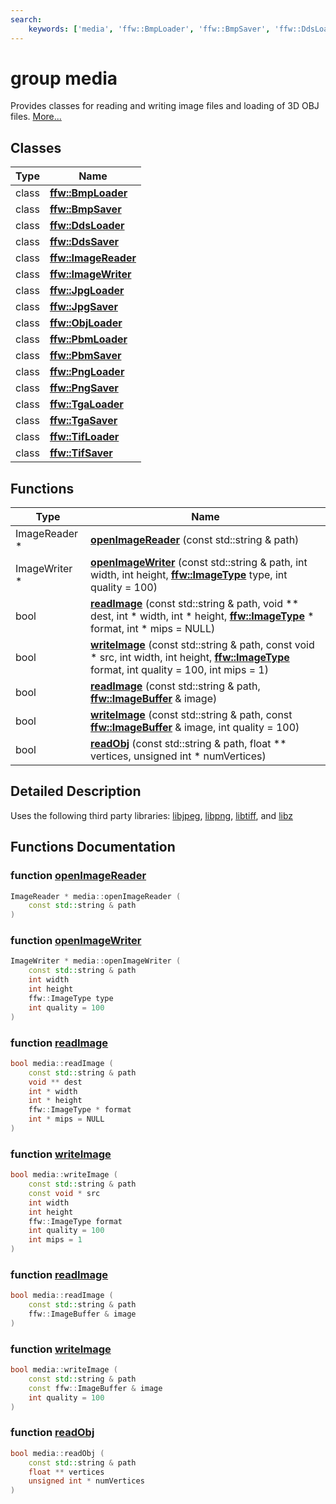 ```yaml
---
search:
    keywords: ['media', 'ffw::BmpLoader', 'ffw::BmpSaver', 'ffw::DdsLoader', 'ffw::DdsSaver', 'ffw::ImageReader', 'ffw::ImageWriter', 'ffw::JpgLoader', 'ffw::JpgSaver', 'ffw::ObjLoader', 'ffw::PbmLoader', 'ffw::PbmSaver', 'ffw::PngLoader', 'ffw::PngSaver', 'ffw::TgaLoader', 'ffw::TgaSaver', 'ffw::TifLoader', 'ffw::TifSaver', 'openImageReader', 'openImageWriter', 'readImage', 'writeImage', 'readImage', 'writeImage', 'readObj']
---
```


# group media

Provides classes for reading and writing image files and loading of 3D OBJ files. [More...](#detailed-description)
## Classes

|Type|Name|
|-----|-----|
|class|[**ffw::BmpLoader**](classffw_1_1_bmp_loader.md)|
|class|[**ffw::BmpSaver**](classffw_1_1_bmp_saver.md)|
|class|[**ffw::DdsLoader**](classffw_1_1_dds_loader.md)|
|class|[**ffw::DdsSaver**](classffw_1_1_dds_saver.md)|
|class|[**ffw::ImageReader**](classffw_1_1_image_reader.md)|
|class|[**ffw::ImageWriter**](classffw_1_1_image_writer.md)|
|class|[**ffw::JpgLoader**](classffw_1_1_jpg_loader.md)|
|class|[**ffw::JpgSaver**](classffw_1_1_jpg_saver.md)|
|class|[**ffw::ObjLoader**](classffw_1_1_obj_loader.md)|
|class|[**ffw::PbmLoader**](classffw_1_1_pbm_loader.md)|
|class|[**ffw::PbmSaver**](classffw_1_1_pbm_saver.md)|
|class|[**ffw::PngLoader**](classffw_1_1_png_loader.md)|
|class|[**ffw::PngSaver**](classffw_1_1_png_saver.md)|
|class|[**ffw::TgaLoader**](classffw_1_1_tga_loader.md)|
|class|[**ffw::TgaSaver**](classffw_1_1_tga_saver.md)|
|class|[**ffw::TifLoader**](classffw_1_1_tif_loader.md)|
|class|[**ffw::TifSaver**](classffw_1_1_tif_saver.md)|


## Functions

|Type|Name|
|-----|-----|
|ImageReader \*|[**openImageReader**](group__media_.md#ga87e5ca033117b5fbfb132649d75185f5) (const std::string & path) |
|ImageWriter \*|[**openImageWriter**](group__media_.md#ga48161b9edfec370464b0f34e44f5cfe1) (const std::string & path, int width, int height, **[ffw::ImageType](namespaceffw.md#1a92226423d9aa0edfe0ca1dde2141e028)** type, int quality = 100) |
|bool|[**readImage**](group__media_.md#ga25c072f18cc450f158787ef898a40b0c) (const std::string & path, void \*\* dest, int \* width, int \* height, **[ffw::ImageType](namespaceffw.md#1a92226423d9aa0edfe0ca1dde2141e028)** \* format, int \* mips = NULL) |
|bool|[**writeImage**](group__media_.md#gad6dc94a496288bc08a7a16b20e509ac0) (const std::string & path, const void \* src, int width, int height, **[ffw::ImageType](namespaceffw.md#1a92226423d9aa0edfe0ca1dde2141e028)** format, int quality = 100, int mips = 1) |
|bool|[**readImage**](group__media_.md#gac28da3874e34bde73f3d8b116c34dda0) (const std::string & path, **[ffw::ImageBuffer](classffw_1_1_image_buffer.md)** & image) |
|bool|[**writeImage**](group__media_.md#ga23e75b6f8951cfb8067a2682229aacb6) (const std::string & path, const **[ffw::ImageBuffer](classffw_1_1_image_buffer.md)** & image, int quality = 100) |
|bool|[**readObj**](group__media_.md#ga6c79e9458a338f0003e5313f667641b3) (const std::string & path, float \*\* vertices, unsigned int \* numVertices) |


## Detailed Description

Uses the following third party libraries: [libjpeg](http://www.ijg.org/), [libpng](http://www.libpng.org/pub/png/libpng.html), [libtiff](http://www.libtiff.org/), and [libz](http://www.zlib.net/) 
## Functions Documentation

### function <a id="ga87e5ca033117b5fbfb132649d75185f5" href="#ga87e5ca033117b5fbfb132649d75185f5">openImageReader</a>

```cpp
ImageReader * media::openImageReader (
    const std::string & path
)
```



### function <a id="ga48161b9edfec370464b0f34e44f5cfe1" href="#ga48161b9edfec370464b0f34e44f5cfe1">openImageWriter</a>

```cpp
ImageWriter * media::openImageWriter (
    const std::string & path
    int width
    int height
    ffw::ImageType type
    int quality = 100
)
```



### function <a id="ga25c072f18cc450f158787ef898a40b0c" href="#ga25c072f18cc450f158787ef898a40b0c">readImage</a>

```cpp
bool media::readImage (
    const std::string & path
    void ** dest
    int * width
    int * height
    ffw::ImageType * format
    int * mips = NULL
)
```



### function <a id="gad6dc94a496288bc08a7a16b20e509ac0" href="#gad6dc94a496288bc08a7a16b20e509ac0">writeImage</a>

```cpp
bool media::writeImage (
    const std::string & path
    const void * src
    int width
    int height
    ffw::ImageType format
    int quality = 100
    int mips = 1
)
```



### function <a id="gac28da3874e34bde73f3d8b116c34dda0" href="#gac28da3874e34bde73f3d8b116c34dda0">readImage</a>

```cpp
bool media::readImage (
    const std::string & path
    ffw::ImageBuffer & image
)
```



### function <a id="ga23e75b6f8951cfb8067a2682229aacb6" href="#ga23e75b6f8951cfb8067a2682229aacb6">writeImage</a>

```cpp
bool media::writeImage (
    const std::string & path
    const ffw::ImageBuffer & image
    int quality = 100
)
```



### function <a id="ga6c79e9458a338f0003e5313f667641b3" href="#ga6c79e9458a338f0003e5313f667641b3">readObj</a>

```cpp
bool media::readObj (
    const std::string & path
    float ** vertices
    unsigned int * numVertices
)
```



